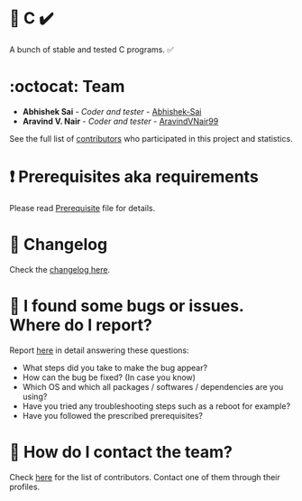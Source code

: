 # :scroll: C :heavy_check_mark:

A bunch of stable and tested C programs. :white_check_mark:

# :octocat: Team

* **Abhishek Sai** - *Coder and tester* - [Abhishek-Sai](https://github.com/Abhishek-Sai)
* **Aravind V. Nair** - *Coder and tester* - [AravindVNair99](https://github.com/aravindvnair99)

See the full list of [contributors](https://github.com/aravindvnair99/C/graphs/contributors) who participated in this project and statistics.

# :heavy_exclamation_mark: Prerequisites aka requirements

Please read [Prerequisite](Prerequisite.md) file for details.

# :scroll: Changelog

Check the [changelog here](https://github.com/aravindvnair99/C/commits/master).

# :scroll: I found some bugs or issues. Where do I report?

Report [here](https://github.com/aravindvnair99/C/issues/new) in detail answering these questions:

* What steps did you take to make the bug appear?
* How can the bug be fixed? (In case you know)
* Which OS and which all packages / softwares / dependencies are you using?
* Have you tried any troubleshooting steps such as a reboot for example?
* Have you followed the prescribed prerequisites?

# :scroll: How do I contact the team?

Check [here](https://github.com/aravindvnair99/C/graphs/contributors) for the list of contributors. Contact one of them through their profiles.

